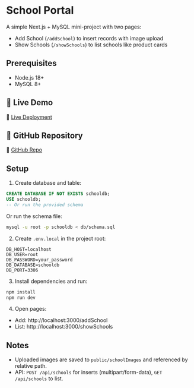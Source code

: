# School Portal

A simple Next.js + MySQL mini-project with two pages:
- Add School (`/addSchool`) to insert records with image upload
- Show Schools (`/showSchools`) to list schools like product cards

## Prerequisites
- Node.js 18+
- MySQL 8+

## 🚀 Live Demo
🔗 [Live Deployment](https://scholportal.netlify.app/)  

## 📂 GitHub Repository
🔗 [GitHub Repo](https://github.com/JainAadeesh/school-portal)

## Setup
1. Create database and table:

```sql
CREATE DATABASE IF NOT EXISTS schooldb;
USE schooldb;
-- Or run the provided schema
```

Or run the schema file:
```bash
mysql -u root -p schooldb < db/schema.sql
```

2. Create `.env.local` in the project root:

```
DB_HOST=localhost
DB_USER=root
DB_PASSWORD=your_password
DB_DATABASE=schooldb
DB_PORT=3306
```

3. Install dependencies and run:

```bash
npm install
npm run dev
```

4. Open pages:
- Add: http://localhost:3000/addSchool
- List: http://localhost:3000/showSchools

## Notes
- Uploaded images are saved to `public/schoolImages` and referenced by relative path.
- API: `POST /api/schools` for inserts (multipart/form-data), `GET /api/schools` to list.
